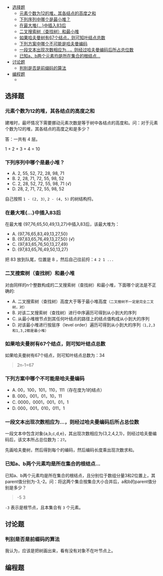
<!-- @import "[TOC]" {cmd="toc" depthFrom=1 depthTo=6 orderedList=false} -->

<!-- code_chunk_output -->

- [选择题](#选择题)
  - [元素个数为12的堆，其各结点的高度之和](#元素个数为12的堆其各结点的高度之和)
  - [下列序列中哪个是最小堆？](#下列序列中哪个是最小堆)
  - [在最大堆{...}中插入83后](#在最大堆中插入83后)
  - [二叉搜索树（查找树）和最小堆](#二叉搜索树查找树和最小堆)
  - [如果哈夫曼树有67个结点，则可知叶结点总数](#如果哈夫曼树有67个结点则可知叶结点总数)
  - [下列方案中哪个不可能是哈夫曼编码](#下列方案中哪个不可能是哈夫曼编码)
  - [一段文本出现次数相应为...，则经过哈夫曼编码后所占总位数](#一段文本出现次数相应为则经过哈夫曼编码后所占总位数)
  - [已知a、b两个元素均是所在集合的根结点...](#已知a-b两个元素均是所在集合的根结点)
- [讨论题](#讨论题)
  - [判别是否是前缀码的算法](#判别是否是前缀码的算法)
- [编程题](#编程题)
  - [](#)

<!-- /code_chunk_output -->


## 选择题

### 元素个数为12的堆，其各结点的高度之和

建堆时，最坏情况下需要挪动元素次数是等于树中各结点的高度和。问：对于元素个数为12的堆，其各结点的高度之和是多少？

答：一共有 4 层。

1 + 2 + 3 + 4 = 10

### 下列序列中哪个是最小堆？

- A. 2, 55, 52, 72, 28, 98, 71
- B. 2, 28, 71, 72, 55, 98, 52 
- C. 2, 28, 52, 72, 55, 98, 71 (√)
- D. 28, 2, 71, 72, 55, 98, 52

自己按照 `1 - (2, 3)`, `2 - (4, 5)` 的树结构捋。

### 在最大堆{...}中插入83后

在最大堆 {97,76,65,50,49,13,27}中插入83后，该最大堆为：

- A. {97,76,65,83,49,13,27,50}
- B. {97,83,65,76,49,13,27,50} (√)
- C. {97,83,65,76,50,13,27,49}
- D. {97,83,65,76,49,50,13,27}

把 83 放到队尾，位置是 8 ，然后自己往前捋：`4 2 1 ...`

### 二叉搜索树（查找树）和最小堆

对由同样的n个整数构成的二叉搜索树（查找树）和最小堆，下面哪个说法是不正确的:

- A. 二叉搜索树（查找树）高度大于等于最小堆高度`（二叉搜树不一定是完全二叉树，对）`
- B. 对该二叉搜索树（查找树）进行中序遍历可得到从小到大的序列
- C. 从最小堆根节点到其任何叶结点的路径上的结点值构成从小到大的序列
- D. 对该最小堆进行按层序（level order）遍历可得到从小到大的序列`（1,2,3和1,3,2都是最小堆）`

### 如果哈夫曼树有67个结点，则可知叶结点总数

如果哈夫曼树有67个结点，则可知叶结点总数为：34

> 2n-1=67

### 下列方案中哪个不可能是哈夫曼编码

- A. 00，100，101，110，111（存在度为1的结点）
- B. 000，001，01，10，11
- C. 0000，0001，001，01，1
- D. 000，001，010，011，1

### 一段文本出现次数相应为...，则经过哈夫曼编码后所占总位数

一段文本中包含对象{a,b,c,d,e}，其出现次数相应为{3,2,4,2,1}，则经过哈夫曼编码后，该文本所占总位数为：`27`。

先画哈夫曼树，然后得到每个的编码，然后编码长度乘出现次数求和。

### 已知a、b两个元素均是所在集合的根结点...

已知a、b两个元素均是所在集合的根结点，且分别位于数组分量3和2位置上，其parent值分别为-3,-2。问：将这两个集合按集合大小合并后，a和b的parent值分别是多少？

> -5 3

`-3` 表示是根节点，且本集合有 `3` 个元素。

## 讨论题

### 判别是否是前缀码的算法

我认为，应该是把树画出来，看有没有对象不在叶节点上。

## 编程题

### 
